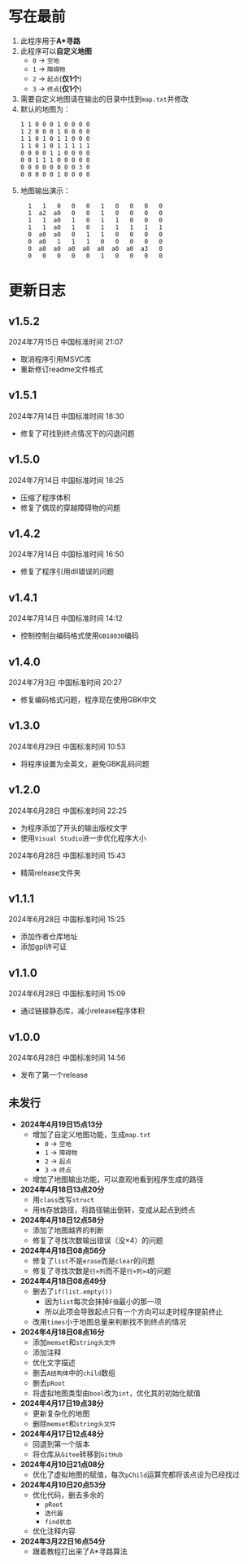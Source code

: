 # 写在最前

1. 此程序用于**A*寻路**
2. 此程序可以**自定义地图**
	- ```0``` -> ```空地```
	- ```1``` -> ```障碍物```
	- ```2``` -> ```起点```(**仅1个**)
	- ```3``` -> ```终点```(**仅1个**)
3. 需要自定义地图请在输出的目录中找到```map.txt```并修改
4. 默认的地图为：
   ```
   1 1 0 0 0 1 0 0 0 0 
   1 2 0 0 0 1 0 0 0 0 
   1 1 0 1 0 1 1 0 0 0 
   1 1 0 1 0 1 1 1 1 1 
   0 0 0 0 1 1 0 0 0 0 
   0 0 1 1 1 0 0 0 0 0 
   0 0 0 0 0 0 0 0 3 0 
   0 0 0 0 0 1 0 0 0 0
   ```
5. 地图输出演示：
   ```
     1   1   0   0   0   1   0   0   0   0
     1  a2  a0   0   0   1   0   0   0   0
     1   1  a0   1   0   1   1   0   0   0
     1   1  a0   1   0   1   1   1   1   1
     0  a0  a0   0   1   1   0   0   0   0
     0  a0   1   1   1   0   0   0   0   0
     0  a0  a0  a0  a0  a0  a0  a0  a3   0
     0   0   0   0   0   1   0   0   0   0
   ```

# 更新日志

## v1.5.2

2024年7月15日 中国标准时间 21:07

- 取消程序引用MSVC库
- 重新修订readme文件格式

## v1.5.1

2024年7月14日 中国标准时间 18:30

- 修复了可找到终点情况下的闪退问题

## v1.5.0

2024年7月14日 中国标准时间 18:25

- 压缩了程序体积
- 修复了偶现的穿越障碍物的问题

## v1.4.2

2024年7月14日 中国标准时间 16:50

- 修复了程序引用dll错误的问题

## v1.4.1

2024年7月14日 中国标准时间 14:12

- 控制控制台编码格式使用```GB18030```编码

## v1.4.0

2024年7月3日 中国标准时间 20:27

- 修复编码格式问题，程序现在使用GBK中文

## v1.3.0

2024年6月29日 中国标准时间 10:53

- 将程序设置为全英文，避免GBK乱码问题

## v1.2.0

2024年6月28日 中国标准时间 22:25

- 为程序添加了开头的输出版权文字
- 使用```Visual Studio```进一步优化程序大小

2024年6月28日 中国标准时间 15:43

- 精简release文件夹

## v1.1.1

2024年6月28日 中国标准时间 15:25

- 添加作者仓库地址
- 添加gpl许可证

## v1.1.0

2024年6月28日 中国标准时间 15:09

- 通过链接静态库，减小release程序体积

## v1.0.0

2024年6月28日 中国标准时间 14:56

- 发布了第一个release

## 未发行

- **2024年4月19日15点13分**
	- 增加了自定义地图功能，生成```map.txt```
		- ```0``` -> ```空地```
		- ```1``` -> ```障碍物```
		- ```2``` -> ```起点```
		- ```3``` -> ```终点```
	- 增加了地图输出功能，可以直观地看到程序生成的路径
- **2024年4月18日13点20分**
	- 用```class```改写```struct```
	- 用```栈```存放路径，将路径输出倒转，变成从起点到终点
- **2024年4月18日12点58分**
	- 添加了地图越界的判断
	- 修复了寻找次数输出错误（没×4）的问题
- **2024年4月18日08点56分**
	- 修复了```list```不是```erase```而是```clear```的问题
	- 修复了寻找次数是```行×列```而不是```行×列×4```的问题
- **2024年4月18日08点49分**
	- 删去了```if(list.empty())```
		- 因为```list```每次会抹掉```F值```最小的那一项
		- 所以此项会导致起点只有一个方向可以走时程序提前终止
	- 改用```times```小于地图总量来判断找不到终点的情况
- **2024年4月18日08点16分**
	- 添加```memset```和```string头文件```
	- 添加注释
	- 优化文字描述
	- 删去```A结构体```中的```child```数组
	- 删去```pRoot```
	- 将虚拟地图类型由```bool```改为```int```，优化其的初始化赋值
- **2024年4月17日19点38分**
	- 更新复杂化的地图
	- 删除```memset```和```string头文件```
- **2024年4月17日12点48分**
	- 回退到第一个版本
	- 将仓库从```Gitee```转移到```GitHub```
- **2024年4月10日21点08分**
	- 优化了虚拟地图的赋值，每次```pChild```运算完都将该点设为已经找过
- **2024年4月10日20点53分**
	- 优化代码，删去多余的
		- ```pRoot```
		- ```迭代器```
		- ```find状态```
	- 优化注释内容
- **2024年3月22日16点54分**
	- 跟着教程打出来了A*寻路算法
